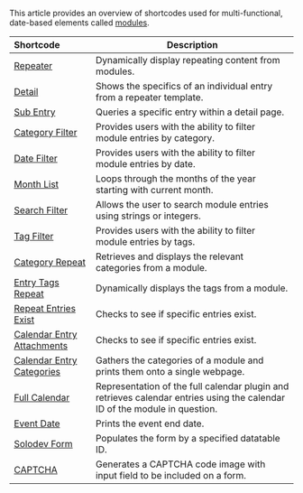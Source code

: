 This article provides an overview of shortcodes used for multi-functional, date-based elements called [modules](/workspace/modules/). 

**Shortcode** | **Description**
:--- | ---
[Repeater](/shortcodes/module/repeater/) | Dynamically display repeating content from modules.
[Detail](/shortcodes/module/detail/) | Shows the specifics of an individual entry from a repeater template.
[Sub Entry](/shortcodes/module/detail/) | Queries a specific entry within a detail page.
[Category Filter](/shortcodes/module/category-filter/) | Provides users with the ability to filter module entries by category.
[Date Filter](/shortcodes/module/date-filter/) | Provides users with the ability to filter module entries by date.
[Month List](/shortcodes/module/month-list/) | Loops through the months of the year starting with current month.
[Search Filter](/shortcodes/module/search-filter/) | Allows the user to search module entries using strings or integers.
[Tag Filter](/shortcodes/module/tag-filter/) | Provides users with the ability to filter module entries by tags.
[Category Repeat](/shortcodes/module/category-repeat/) | Retrieves and displays the relevant categories from a module.
[Entry Tags Repeat](/shortcodes/module/entry-tags-repeat/) | Dynamically displays the tags from a module.
[Repeat Entries Exist](/shortcodes/module/repeat-entries-exist/) | Checks to see if specific entries exist.
[Calendar Entry Attachments](/shortcodes/module/repeat-entries-exist/) | Checks to see if specific entries exist.
[Calendar Entry Categories](/shortcodes/module/calendar-entry-categories/) | Gathers the categories of a module and prints them onto a single webpage.
[Full Calendar](/shortcodes/module/full-calendar/) | Representation of the full calendar plugin and retrieves calendar entries using the calendar ID of the module in question.
[Event Date](/shortcodes/module/event-date/) | Prints the event end date.
[Solodev Form](/shortcodes/module/solodev-form/) | Populates the form by a specified datatable ID.
[CAPTCHA](/shortcodes/module/captcha/) | Generates a CAPTCHA code image with input field to be included on a form.